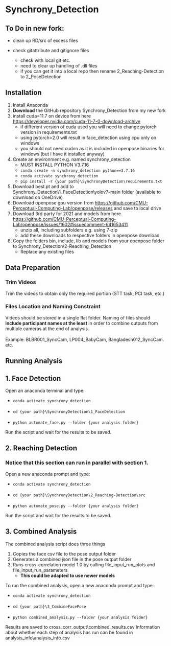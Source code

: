 # Synchrony_Detection

## To Do in new fork:
- clean up RD/src of excess files

- check gitattribute and gitignore files
	- check with local git etc.
	- need to clear up handling of .dll files
	- if you can get it into a local repo then rename 2_Reaching-Detection to 2_PoseDetection


## Installation
1. Install Anaconda
1. **Download** the GitHub repository Synchrony_Detection from my new fork
1. install cuda=11.7 on device from here https://developer.nvidia.com/cuda-11-7-0-download-archive
	- if different version of cuda used you will need to change pytorch version in requirements.txt
	- using pytorch>2.0 will result in face_detection using cpu only on windows
	- you should not need cudnn as it is included in openpose binaries for windows (but I have it installed anyway)
1. Create an environment e.g. named synchrony_detection
	- MUST INSTALL PYTHON V3.7.16
	- `conda create -n synchrony_detection python==3.7.16`
	- `conda activate synchrony_detection`
	- `pip install -r {your path}\SynchronyDetection\requirements.txt`
1. Download best.pt and add to Synchrony_Detection\\1_FaceDetection\\yolov7-main folder (available to download on OneDrive)
1. Download openpose gpu version from https://github.com/CMU-Perceptual-Computing-Lab/openpose/releases and save to local drive
1. Download 3rd party for 2021 and models from here https://github.com/CMU-Perceptual-Computing-Lab/openpose/issues/1602#issuecomment-641653411
	- unzip all, including subfolders e.g. using 7-zip
	- add these downloads to respective folders in openpose download
1. Copy the folders bin, include, lib and models from your openpose folder to Synchrony_Detection\2-Reaching_Detection
	- Replace any existing files


## Data Preparation 
### Trim Videos
Trim the videos to obtain only the required portion (STT task, PCI task, etc.)

### Files Location and Naming Constraint
Videos should be stored in a single flat folder. Naming of files should **include participant names at the least** in order to combine outputs from multiple cameras at the end of analysis. 
<br><br> Example: BLBR001_SyncCam, LP004_BabyCam, Bangladesh012_SyncCam. etc.


## Running Analysis

## 1. Face Detection 
Open an anaconda terminal and type:
- `conda activate synchrony_detection` <br><br>
- `cd {your path}\SynchronyDetection\1_FaceDetection` <br><br>
- `python automate_face.py --folder {your analysis folder}`

Run the script and wait for the results to be saved.

## 2. Reaching Detection
### Notice that this section can run in parallel with section 1.
Open a new anaconda prompt and type:
- `conda activate synchrony_detection` <br><br>
- `cd {your path}\SynchronyDetection\2_Reaching-Detection\src` <br><br>
- `python automate_pose.py --folder {your analysis folder}`

Run the script and wait for the results to be saved.

## 3. Combined Analysis
The combined analysis script does three things
1. Copies the face csv file to the pose output folder
1. Generates a combined json file in the pose output folder
1. Runs cross-correlation model 1.0 by calling file_input_run_plots and file_input_run_parameters
	- **This could be adapted to use newer models**

To run the combined analysis, open a new anaconda prompt and type:
- `conda activate synchrony_detection` <br><br>
- `cd {your path}\3_CombineFacePose` <br><br>
- `python combined_analysis.py --folder {your analysis folder}`

Results are saved to cross_corr_output\combined_results.csv
Information about whether each step of analysis has run can be found in analysis_info\analysis_info.csv
